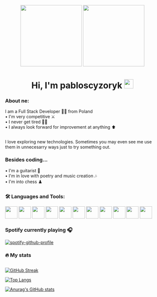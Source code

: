 <div id="header" align="center">
  <img src="https://media.giphy.com/media/v1.Y2lkPTc5MGI3NjExZDllNDhkMGRjOTljZjkyNjlhYzk0NDIxYWUxZDYxOGUwYzkwODQ1MCZjdD1n/USV0ym3bVWQJJmNu3N/giphy.gif" width="200px" />
  <img src="https://media.giphy.com/media/v1.Y2lkPTc5MGI3NjExNTQ0NDRiNmVkYWQ0ZTNlYWZiMjJhNzFlODU3N2U2NjUyYmIzNzIzNCZjdD1n/MT5UUV1d4CXE2A37Dg/giphy.gif" width="200px" />
</div>

<h1 align="center">Hi, I'm pabloscyzoryk <img src="https://media.giphy.com/media/hvRJCLFzcasrR4ia7z/giphy.gif" width="30px"/></h1>

### About ne:
I am a Full Stack Developer :man_technologist: from Poland <br />
• I'm very competitive :crossed_swords: <br />
• I never get tired :running_man: <br />
• I always look forward for improvement at anything :arrow_up: <br /> <br />

I love exploring new technologies. Sometimes you may even see me use them in unnecesarry ways just to try something out. <br />
### Besides coding...
• I'm a guitarist :guitar: <br />
• I'm in love with poetry and music creation :notes: <br />
• I'm into chess :chess_pawn: <br />
### 🛠️ Languages and Tools:
<div>
<img src="https://cdn.jsdelivr.net/gh/devicons/devicon/icons/html5/html5-plain-wordmark.svg" width="40" height="40" />
<img src="https://cdn.jsdelivr.net/gh/devicons/devicon/icons/css3/css3-plain-wordmark.svg" width="40" height="40" />
<img src="https://cdn.jsdelivr.net/gh/devicons/devicon/icons/javascript/javascript-original.svg" width="40" height="40" />
<img src="https://cdn.jsdelivr.net/gh/devicons/devicon/icons/typescript/typescript-original.svg"  width="40" height="40"/>
<img src="https://cdn.jsdelivr.net/gh/devicons/devicon/icons/express/express-original.svg" width="40" height="40"/>
<img src="https://cdn.jsdelivr.net/gh/devicons/devicon/icons/react/react-original.svg" width="40" height="40" />
<img src="https://cdn.jsdelivr.net/gh/devicons/devicon/icons/redux/redux-original.svg" width="40" height="40" />
<img src="https://cdn.jsdelivr.net/gh/devicons/devicon/icons/nextjs/nextjs-original.svg" width="40" height="40"/>
<img src="https://files.raycast.com/7oaucgd6fh2sjztkc0q999qoyfy4" width="40" height="40"/>
<img src="https://cdn.jsdelivr.net/gh/devicons/devicon/icons/vscode/vscode-original.svg"  width="40" height="40"/>
<img src="https://cdn.jsdelivr.net/gh/devicons/devicon/icons/git/git-original.svg" width="40" height="40"/>
</div>

### Spotify currently playing 🎧

[![spotify-github-profile](https://spotify-github-profile.vercel.app/api/view?uid=4o5v54qcf4w42odnmkkjh21tt&cover_image=true&theme=novatorem&show_offline=true&background_color=121212&interchange=true&bar_color=53b14f&bar_color_cover=false)](https://spotify-github-profile.vercel.app/api/view?uid=4o5v54qcf4w42odnmkkjh21tt&redirect=true)

### 🔥 My stats
<img src="https://komarev.com/ghpvc/?username=pabloscyzoryk&style=flat-square&color=blue" alt=""/>

[![GitHub Streak](https://streak-stats.demolab.com?user=pabloscyzoryk&theme=react&count_private=true&border_radius=5&date_format=j%20M%5B%20Y%5D)](https://git.io/streak-stats)

[![Top Langs](https://github-readme-stats.vercel.app/api/top-langs/?username=pabloscyzoryk)](https://github.com/anuraghazra/github-readme-stats)

[![Anurag's GitHub stats](https://github-readme-stats-six-kappa-92.vercel.app/api?username=pabloscyzoryk)](https://github.com/anuraghazra/github-readme-stats)

<!--
**pabloscyzoryk/pabloscyzoryk** is a ✨ _special_ ✨ repository because its `README.md` (this file) appears on your GitHub profile.

Here are some ideas to get you started:

- 🔭 I’m currently working on ...
- 🌱 I’m currently learning ...
- 👯 I’m looking to collaborate on ...
- 🤔 I’m looking for help with ...
- 💬 Ask me about ...
- 📫 How to reach me: ...
- 😄 Pronouns: ...
- ⚡ Fun fact: ...
-->
